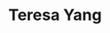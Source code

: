 ---
templateKey: member
title: Teresa Yang
andrewID: tyy
portfolio: |-
  * I worked in the design team for CMU Business Technology Group's Website
  * I created a calendar application that serves as a planner using Python and Tkinter
  * I worked with CMU dining services to redesign the dining hall processes
  * I led a design club and designed promotional material for various organizations
name: Teresa Yang
role: UI/UX Designer
description: Hello! My name is Teresa Yang and I am a sophomore studying Information Systems with a minor in Business Administration. I'm interested in art, technology, and business, and hope to apply my interests in these fields by working in UI/UX. In my free time I like to draw and play games. 
photo: /img/tyy.jpg
resume: /img/tyy.pdf
year: 2024
degree: BS
major: Information Systems
linkedIn: https://www.linkedin.com/in/teresa-yang-02083516a/
---